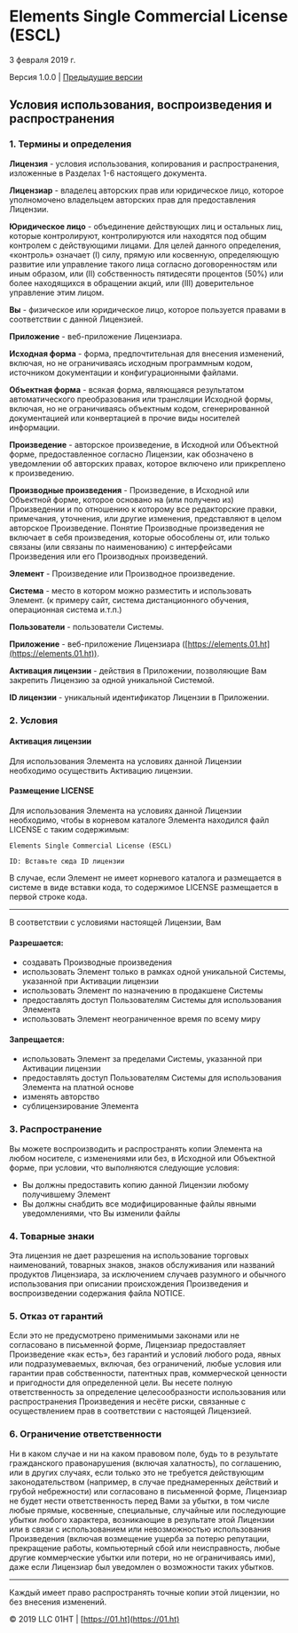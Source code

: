 # Elements Single Commercial License (ESCL)

3 февраля 2019 г.

Версия 1.0.0 |  [Предыдущие версии](https://github.com/01HT/elements-single-commercial-license/releases)

## Условия использования, воспроизведения и распространения

### 1. Термины и определения

**Лицензия** - условия использования, копирования и распространения, изложенные в Разделах 1-6 настоящего документа.

**Лицензиар** - владелец авторских прав или юридическое лицо, которое уполномочено владельцем авторских прав для предоставления Лицензии.

**Юридическое лицо** - объединение действующих лиц и остальных лиц, которые контролируют, контролируются или находятся под общим контролем с действующими лицами. Для целей данного определения, «контроль» означает (I) силу, прямую или косвенную, определяющую развитие или управление такого лица согласно договоренностям или иным образом, или (II) собственность пятидесяти процентов (50%) или более находящихся в обращении акций, или (III) доверительное управление этим лицом.

**Вы** - физическое или юридическое лицо, которое пользуется правами в соответствии с данной Лицензией.

**Приложение** - веб-приложение Лицензиара.

**Исходная форма** - форма, предпочтительная для внесения изменений, включая, но не ограничиваясь исходным программным кодом, источником документации и конфигурационными файлами.
 
**Объектная форма** - всякая форма, являющаяся результатом автоматического преобразования или трансляции Исходной формы, включая, но не ограничиваясь объектным кодом, сгенерированной документацией или конвертацией в прочие виды носителей информации.

**Произведение** - авторское произведение, в Исходной или Объектной форме, предоставленное согласно Лицензии, как обозначено в уведомлении об авторских правах, которое включено или прикреплено к произведению.

**Производные произведения** - Произведение, в Исходной или Объектной форме, которое основано на (или получено из) Произведении и по отношению к которому все редакторские правки, примечания, уточнения, или другие изменения, представляют в целом авторское Произведение. Понятие Производные произведения не включает в себя произведения, которые обособлены от, или только связаны (или связаны по наименованию) с интерфейсами Произведения или его Производных произведений.

**Элемент** - Произведение или Производное произведение.

**Система** - место в котором можно разместить и использовать Элемент. (к примеру сайт, система дистанционного обучения, операционная система и.т.п.)

**Пользователи** - пользователи Системы.

**Приложение** - веб-приложение Лицензиара ([https://elements.01.ht](https://elements.01.ht)).

**Активация лицензии** - действия в Приложении, позволяющие Вам закрепить Лицензию за одной уникальной Системой.

**ID лицензии** - уникальный идентификатор Лицензии в Приложении.

### 2. Условия

#### Активация лицензии

Для использования Элемента на условиях данной Лицензии необходимо осуществить Активацию лицензии.

#### Размещение LICENSE

Для использования Элемента на условиях данной Лицензии необходимо, чтобы в корневом каталоге Элемента находился файл LICENSE с таким содержимым:

`Elements Single Commercial License (ESCL)`

`ID: Вставьте сюда ID лицензии`

В случае, если Элемент не имеет корневого каталога и размещается в системе в виде вставки кода, то содержимое LICENSE размещается в первой строке кода.

---

В соответствии с условиями настоящей Лицензии, Вам

#### Разрешается:

* создавать Производные произведения
* использовать Элемент только в рамках одной уникальной Системы, указанной при Активации лицензии
* использовать Элемент по назначению в продакшене Системы
* предоставлять доступ Пользователям Системы для использования Элемента
* использовать Элемент неограниченное время по всему миру

#### Запрещается:

* использовать Элемент за пределами Системы, указанной при Активации лицензии
* предоставлять доступ Пользователям Системы для использования Элемента на платной основе
* изменять авторство
* сублицензирование Элемента

### 3. Распространение

Вы можете воспроизводить и распространять копии Элемента на любом носителе, с изменениями или без, в Исходной или Объектной форме, при условии, что выполняются следующие условия:

* Вы должны предоставить копию данной Лицензии любому получившему Элемент
* Вы должны снабдить все модифицированные файлы явными уведомлениями, что Вы изменили файлы

### 4. Товарные знаки

Эта лицензия не дает разрешения на использование торговых наименований, товарных знаков, знаков обслуживания или названий продуктов Лицензиара, за исключением случаев разумного и обычного использования при описании происхождения Произведения и воспроизведении содержания файла NOTICE.

### 5. Отказ от гарантий

Если это не предусмотрено применимыми законами или не согласовано в письменной форме, Лицензиар предоставляет Произведение «как есть», без гарантий и условий любого рода, явных или подразумеваемых, включая, без ограничений, любые условия или гарантии прав собственности, патентных прав, коммерческой ценности и пригодности для определенной цели. Вы несете полную ответственность за определение целесообразности использования или распространения Произведения и несёте риски, связанные с осуществлением прав в соответствии с настоящей Лицензией.

### 6. Ограничение ответственности

Ни в каком случае и ни на каком правовом поле, будь то в результате гражданского правонарушения (включая халатность), по соглашению, или в других случаях, если только это не требуется действующим законодательством (например, в случае преднамеренных действий и грубой небрежности) или согласовано в письменной форме, Лицензиар не будет нести ответственность перед Вами за убытки, в том числе любые прямые, косвенные, специальные, случайные или последующие убытки любого характера, возникающие в результате этой Лицензии или в связи с использованием или невозможностью использования Произведения (включая возмещение ущерба за потерю репутации, прекращение работы, компьютерный сбой или неисправность, любые другие коммерческие убытки или потери, но не ограничиваясь ими), даже если Лицензиар был уведомлен о возможности таких убытков.

---

Каждый имеет право распространять точные копии этой лицензии, но без внесения изменений.

© 2019 LLC 01HT | [https://01.ht](https://01.ht)
